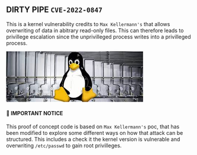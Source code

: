 ## DIRTY PIPE `CVE-2022-0847`

This is a kernel vulnerability credits to `Max Kellermann's` that allows overwriting of data in
abitrary read-only files. This can therefore leads to privillege escalation since the unprivilleged 
process writes into a privilleged process. 

![profile](asasa.jpeg)


#### 👻 IMPORTANT NOTICE

This proof of concept code is based on `Max Kellermann's` poc, that has been modified to explore some different 
ways on how that attack can be structured. This includes a check it the kernel version is vulnerable and overwriting `/etc/passwd` to gain root privilleges.
